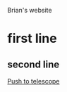 

Brian's website 
# first line
## second line
<a href="https://htmlpreview.github.io/?https://github.com/bwedgar/PushToTelescope/blob/ES6/GoTo.html">Push to telescope</a><br>
